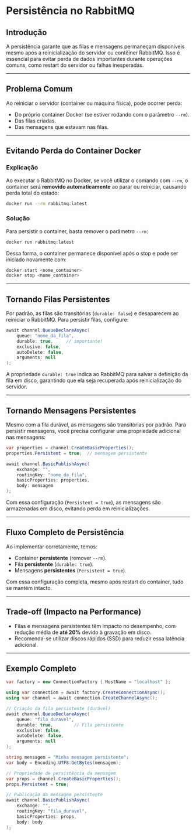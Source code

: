 # Persistência no RabbitMQ

## Introdução

A persistência garante que as filas e mensagens permaneçam disponíveis mesmo após a reinicialização do servidor ou contêiner RabbitMQ. Isso é essencial para evitar perda de dados importantes durante operações comuns, como restart do servidor ou falhas inesperadas.

---

## Problema Comum

Ao reiniciar o servidor (container ou máquina física), pode ocorrer perda:

- Do próprio container Docker (se estiver rodando com o parâmetro `--rm`).
- Das filas criadas.
- Das mensagens que estavam nas filas.

---

## Evitando Perda do Container Docker

### Explicação

Ao executar o RabbitMQ no Docker, se você utilizar o comando com `--rm`, o container será **removido automaticamente** ao parar ou reiniciar, causando perda total do estado:

```bash
docker run --rm rabbitmq:latest
```

### Solução

Para persistir o container, basta remover o parâmetro `--rm`:

```bash
docker run rabbitmq:latest
```

Dessa forma, o container permanece disponível após o stop e pode ser iniciado novamente com:

```bash
docker start <nome_container>
docker stop <nome_container>
```

---

## Tornando Filas Persistentes

Por padrão, as filas são transitórias (`durable: false`) e desaparecem ao reiniciar o RabbitMQ. Para persistir filas, configure:

```csharp
await channel.QueueDeclareAsync(
    queue: "nome_da_fila",
    durable: true,     // importante!
    exclusive: false,
    autoDelete: false,
    arguments: null
);
```

A propriedade `durable: true` indica ao RabbitMQ para salvar a definição da fila em disco, garantindo que ela seja recuperada após reinicialização do servidor.

---

## Tornando Mensagens Persistentes

Mesmo com a fila durável, as mensagens são transitórias por padrão. Para persistir mensagens, você precisa configurar uma propriedade adicional nas mensagens:

```csharp
var properties = channel.CreateBasicProperties();
properties.Persistent = true;  // mensagem persistente

await channel.BasicPublishAsync(
    exchange: "",
    routingKey: "nome_da_fila",
    basicProperties: properties,
    body: mensagem
);
```

Com essa configuração (`Persistent = true`), as mensagens são armazenadas em disco, evitando perda em reinicializações.

---

## Fluxo Completo de Persistência

Ao implementar corretamente, temos:

- Container **persistente** (remover `--rm`).
- Fila **persistente** (`durable: true`).
- Mensagens **persistentes** (`Persistent = true`).

Com essa configuração completa, mesmo após restart do container, tudo se mantém intacto.

---

## Trade-off (Impacto na Performance)

- Filas e mensagens persistentes têm impacto no desempenho, com redução média de **até 20%** devido à gravação em disco.
- Recomenda-se utilizar discos rápidos (SSD) para reduzir essa latência adicional.

---

## Exemplo Completo

```csharp
var factory = new ConnectionFactory { HostName = "localhost" };

using var connection = await factory.CreateConnectionAsync();
using var channel = await connection.CreateChannelAsync();

// Criação da fila persistente (durável)
await channel.QueueDeclareAsync(
    queue: "fila_duravel",
    durable: true,        // Fila persistente
    exclusive: false,
    autoDelete: false,
    arguments: null
);

string mensagem = "Minha mensagem persistente";
var body = Encoding.UTF8.GetBytes(mensagem);

// Propriedade de persistência da mensagem
var props = channel.CreateBasicProperties();
props.Persistent = true;

// Publicação da mensagem persistente
await channel.BasicPublishAsync(
    exchange: "",
    routingKey: "fila_duravel",
    basicProperties: props,
    body: body
);
```
